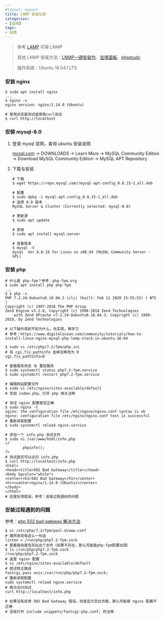```yaml
---
#layout: mypost
title: LNMP 安装记录
categories:
- [运维]
tags:
- 运维
---
```


> 参考 [LAMP](https://zh.wikipedia.org/wiki/LAMP) 可得 LNMP
>
> 其他 LNMP 安装方法：[LNMP一键安装包](https://lnmp.org/)、[宝塔面板](https://www.bt.cn/)、[phpstudy](https://www.xp.cn/)
>
> 操作系统：Ubuntu 18.04.1 LTS

### 安装 nginx

```shell
$ sudo apt install nginx
...
$ nginx -v
nginx version: nginx/1.14.0 (Ubuntu)

# 使用浏览器测试或使用curl测试
$ curl http://localhost
```

### 安装 mysql-8.0

1. 登录 mysql 官网，查询 ubuntu 安装说明

     [mysql.com](https://www.mysql.com/) -> DOWNLOADS -> Learn More -> MySQL Community Edition -> Download MySQL Community Edition -> MySQL APT Repository

2. 下载与安装

     ```shell
     # 下载
     $ wget https://repo.mysql.com//mysql-apt-config_0.8.15-1_all.deb

     # 配置
     $ sudo dpkg -i mysql-apt-config_0.8.15-1_all.deb
     # 选择 8.0 版本
     MySQL Server & Cluster (Currently selected: mysql-8.0)

     # 更新源
     $ sudo apt update

     # 安装
     $ sudo apt install mysql-server

     # 查看版本
     $ mysql -V
     mysql  Ver 8.0.19 for Linux on x86_64 (MySQL Community Server - GPL)
     ```

### 安装 php

```shell
# 什么是 php-fpm？参考：php-fpm.org
$ sudo apt install php php-fpm
...
$ $ php -v
PHP 7.2.24-0ubuntu0.18.04.3 (cli) (built: Feb 11 2020 15:55:52) ( NTS )
Copyright (c) 1997-2018 The PHP Group
Zend Engine v3.2.0, Copyright (c) 1998-2018 Zend Technologies
    with Zend OPcache v7.2.24-0ubuntu0.18.04.3, Copyright (c) 1999-2018, by Zend Technologies

# 以下操作目前不知为什么，先实现，再学习
# 参考：https://www.digitalocean.com/community/tutorials/how-to-install-linux-nginx-mysql-php-lemp-stack-in-ubuntu-16-04

$ sudo vi /etc/php/7.2/fpm/php.ini
# 将 cgi.fix_pathinfo 去掉注释改为 0
cgi.fix_pathinfo=0

# 查看服务状态 与 重启服务
$ sudo systemctl status php7.2-fpm.service
$ sudo systemctl restart php7.2-fpm.service

# 编辑网站配置文件
$ sudo vi /etc/nginx/sites-available/default
# 添加 index.php，打开 php 相关注释

# 测试 nginx 配置是否正确
$ sudo nginx -t
nginx: the configuration file /etc/nginx/nginx.conf syntax is ok
nginx: configuration file /etc/nginx/nginx.conf test is successful
# 重新读取配置
$ sudo systemctl reload nginx.service

# 添加一个 info.php 测试文件
$ sudo vi /var/www/html/info.php
<?
        phpinfo();
?>
# 测试是否可以访问 info.php
$ curl http://localhost/info.php
<html>
<head><title>502 Bad Gateway</title></head>
<body bgcolor="white">
<center><h1>502 Bad Gateway</h1></center>
<hr><center>nginx/1.14.0 (Ubuntu)</center>
</body>
</html>
# 这里反馈错误，参考：安装过程遇到的问题
```

### 安装过程遇到的问题

参考：[php 502 bad gateway 解决方法](https://blog.csdn.net/ucmir183/article/details/80240112)

```shell
$ vi /etc/php/7.2/fpm/pool.d/www.conf
# 偶然发现有这么一句话
listen = /run/php/php7.2-fpm.sock
# 查看路径是否存在这个文件（如果不存在，那么可能是php-fpm配置出错）
$ ls /run/php/php7.2-fpm.sock
/run/php/php7.2-fpm.sock
# 返查 nginx 配置
$ vi /etc/nginx/sites-available/default
# 尝试修正路径
fastcgi_pass unix:/var/run/php/php7.2-fpm.sock;
# 重新读取配置
sudo systemctl reload nginx.service
# 再次访问测试
curl http://localhost/info.php

# 如果没有反馈 502 Bad Gateway 错误，但是显示空白页面，那么可能是 nginx 配置不正确
# 没有打开 include snippets/fastcgi-php.conf; 的注释
```
